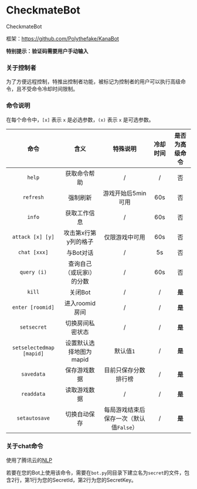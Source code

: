 # CheckmateBot
CheckmateBot

框架：<https://github.com/Polythefake/KanaBot>

**特别提示：验证码需要用户手动输入**

### 关于控制者

为了方便远程控制，特推出控制者功能，被标记为控制者的用户可以执行高级命令，且不受命令冷却时间限制。

### 命令说明

在每个命令中，```[x]``` 表示 ```x``` 是必选参数，```(x)``` 表示 ```x``` 是可选参数。

| 命令 |含义  |特殊说明|冷却时间|是否为高级命令|
| :----------: | :----------: | :----------: | :----------: | :----------: |
|```help```  |获取命令帮助  |/ |/|否|
|```refresh```  |强制刷新  |游戏开始后5min可用 |60s|否|
|```info```  |获取工作信息  |/ |60s|否|
|```attack [x] [y]```  |攻击第x行第y列的格子  |仅限游戏中可用 |60s|否|
|```chat [xxx]```  |与Bot对话  |/ |5s|否|
|```query (i)```  |查询自己（或玩家i）的分数  |/ |60s|否|
|```kill```  |关闭Bot  |/ |/|**是**|
|```enter [roomid]```  |进入roomid房间  |/ |/|**是**|
|```setsecret```  |切换房间私密状态  |/ |/|**是**|
|```setselectedmap [mapid]```  |设置默认选择地图为mapid  |默认值`1` |/|**是**|
|```savedata```  |保存游戏数据  |目前只保存分数排行榜 |/|**是**|
|```readdata```  |读取游戏数据  |/ |/|**是**|
|```setautosave```  |切换自动保存  |每局游戏结束后保存一次（默认值`False`） |/|**是**|

### 关于chat命令

使用了腾讯云的[NLP](https://cloud.tencent.com/product/nlp)

若要在您的Bot上使用该命令，需要在`bot.py`同目录下建立名为`secret`的文件，包含2行，第1行为您的SecretId，第2行为您的SecretKey。